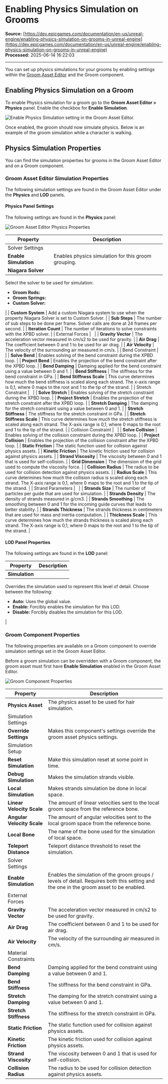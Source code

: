 # Enabling Physics Simulation on Grooms

**Source:** [https://dev.epicgames.com/documentation/en-us/unreal-engine/enabling-physics-simulation-on-grooms-in-unreal-engine](https://dev.epicgames.com/documentation/en-us/unreal-engine/enabling-physics-simulation-on-grooms-in-unreal-engine)  
**Processed:** 2025-06-14 16:22:03

---

You can set up physics simulations for your grooms by enabling settings within the [Groom Asset Editor](/documentation/en-us/unreal-engine/groom-asset-editor-user-guide-in-unreal-engine) and the Groom component.

## Enabling Physics Simulation on a Groom

To enable Physics simulation for a groom go to the **Groom Asset Editor > Physics** panel. Enable the checkbox for **Enable Simulation**.

![Enable Physics Simulation setting in the Groom Asset Editor.](https://d1iv7db44yhgxn.cloudfront.net/documentation/images/f67a8367-cbbc-4bbe-bfaf-a49226c0fc4c/groom-enable-physics-setting.png)

Once enabled, the groom should now simulate physics. Below is an example of the groom simulation while a character is walking.

## Physics Simulation Properties

You can find the simulation properties for grooms in the Groom Asset Editor and on a Groom component.

### Groom Asset Editor Simulation Properties

The following simulation settings are found in the Groom Asset Editor under the **Physics** and **LOD** panels.

#### Physics Panel Settings

The following settings are found in the **Physics** panel:

![Groom Asset Editor Physics Properties](https://d1iv7db44yhgxn.cloudfront.net/documentation/images/b5d611e4-2004-4de8-8601-e78709aca01b/groom-asset-editor-physics-properties.png)

| Property | Description |
| --- | --- |
| Solver Settings |   |
| **Enable Simulation** | Enables physics simulation for this groom grouping. |
| **Niagara Solver** | 
Select the solver to be used for simulation:

-   **Groom Rods:**
-   **Groom Springs:**
-   **Custom Solver:**



 |
| **Custom System** | Add a custom Niagara system to use when the property Niagara Solver is set to Custom Solver. |
| **Sub Steps** | The number of sub steps to be done per frame. Solver calls are done at 24 frames per second. |
| **Iteration Count** | The number of iterations to solve constraints with the XPBD solver. |
| External Forces |   |
| **Gravity Vector** | The acceleration vector measured in cm/s2 to be used for gravity. |
| **Air Drag** | The coefficient between 0 and 1 to be used for air drag. |
| **Air Velocity** | The velocity of the surrounding air measured in cm/s. |
| Bend Constraint |   |
| **Solve Bend** | Enables solving of the bend constraint during the XPBD loop. |
| **Project Bend** | Enables the projection of the bend constraint after the XPBD loop. |
| **Bend Damping** | Damping applied for the bend constraint using a value between 0 and 1. |
| **Bend Stiffness** | The stiffness for the bend constraint in GPa. |
| **Bend Stiffness Scale** | This curve determines how much the bend stiffness is scaled along each strand. The x-axis range is 0,1, where 0 maps to the root and 1 to the tip of the strand. |
| Stretch Constraint |   |
| **Solve Stretch** | Enables solving of the stretch constraint during the XPBD loop. |
| **Project Stretch** | Enables the projection of the stretch constraint after the XPBD loop. |
| **Stretch Damping** | The damping for the stretch constraint using a value between 0 and 1. |
| **Stretch Stiffness** | The stiffness for the stretch constraint in GPa. |
| **Stretch Stiffness Scale** | This curve determines how much the stretch stiffness is scaled along each strand. The X-axis range is 0,1, where 0 maps to the root and 1 to the tip of the strand. |
| Collision Constraint |   |
| **Solve Collision** | Enables solving of the collision constraint during the XPBD loop. |
| **Project Collision** | Enables the projection of the collision constraint after the XPBD loop. |
| **Static Friction** | The static function used for collision against physics assets. |
| **Kinetic Friction** | The kinetic friction used for collision against physics assets. |
| **Strand Viscosity** | The viscosity between 0 and 1 that is used for self-collision. |
| **Grid Dimension** | The dimension of the grid used to compute the viscosity force. |
| **Collision Radius** | The radius to be used for collision detection against physics assets. |
| **Radius Scale** | This curve determines how much the collision radius is scaled along each strand. The X-axis range is 0,1, where 0 maps to the root and 1 to the tip of the strand. |
| Strand Parameters |   |
| **Strands Size** | The number of particles per guide that are used for simulation. |
| **Strands Density** | The density of strands measured in g/cm3. |
| **Strands Smoothing** | The smoothing between 0 and 1 for the incoming guide curves that leads to better stability. |
| **Strands Thickness** | The strands thickness in centimeters that are used for mass and inertia computation. |
| **Thickness Scale** | This curve determines how much the strands thickness is scaled along each strand. The X-axis range is 0,1, where 0 maps to the root and 1 to the tip of the strand. |

#### LOD Panel Properties

The following settings are found in the **LOD** panel:

| Property | Description |
| --- | --- |
| **Simulation** | 
Overrides the simulation used to represent this level of detail. Choose between the following:

-   **Auto:** Uses the global value.
-   **Enable:** Forcibly enables the simulation for this LOD.
-   **Disable:** Forcibly disables the simulation for this LOD.



 |

### Groom Component Properties

The following properties are available on a Groom component to override simulation settings set in the Groom Asset Editor.

Before a groom simulation can be overridden with a Groom component, the groom asset must first have **Enable Simulation** enabled in the Groom Asset Editor.

![Groom Component Properties](https://d1iv7db44yhgxn.cloudfront.net/documentation/images/c7f6ecee-2554-4b02-995d-6c5f990aaf5b/groom-component-properties.png)

| Property | Description |
| --- | --- |
| **Physics Asset** | The physics asset to be used for hair simulation. |
| Simulation Settings |   |
| **Override Settings** | Makes this component's settings override the groom asset physics settings. |
| Simulation Setup |   |
| **Reset Simulation** | Make this simulation reset at some point in time. |
| **Debug Simulation** | Makes the simulation strands visible. |
| **Local Simulation** | Makes strands simulation be done in local space. |
| **Linear Velocity Scale** | The amount of linear velocities sent to the local groom space from the reference bone. |
| **Angular Velocity Scale** | The amount of angular velocities sent to the local groom space from the reference bone. |
| **Local Bone** | The name of the bone used for the simulation of local space. |
| **Teleport Distance** | Teleport distance threshold to reset the simulation. |
| Solver Settings |   |
| **Enable Simulation** | Enables the simulation of the groom groups / levels of detail. Requires both this setting and the one in the groom asset to be enabled. |
| External Forces |   |
| **Gravity Vector** | The acceleration vector measured in cm/s2 to be used for gravity. |
| **Air Drag** | The coefficient between 0 and 1 to be used for air drag. |
| **Air Velocity** | The velocity of the surrounding air measured in cm/s. |
| Material Constraints |   |
| **Bend Damping** | Damping applied for the bend constraint using a value between 0 and 1. |
| **Bend Stiffness** | The stiffness for the bend constraint in GPa. |
| **Stretch Damping** | The damping for the stretch constraint using a value between 0 and 1. |
| **Stretch Stiffness** | The stiffness for the stretch constraint in GPa. |
| **Static Friction** | The static function used for collision against physics assets. |
| **Kinetic Friction** | The kinetic friction used for collision against physics assets. |
| **Strand Viscosity** | The viscosity between 0 and 1 that is used for self-collision. |
| **Collision Radius** | The radius to be used for collision detection against physics assets. |